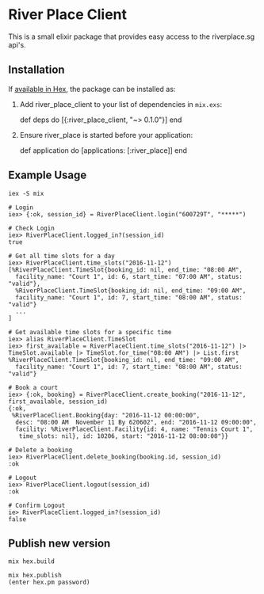 # River Place Client

This is a small elixir package that provides easy access to the riverplace.sg api's.

## Installation

If [available in Hex](https://hex.pm/docs/publish), the package can be installed as:

  1. Add river_place_client to your list of dependencies in `mix.exs`:

        def deps do
          [{:river_place_client, "~> 0.1.0"}]
        end

  2. Ensure river_place is started before your application:

        def application do
          [applications: [:river_place]]
        end

## Example Usage

```
iex -S mix

# Login
iex> {:ok, session_id} = RiverPlaceClient.login("600729T", "*****")

# Check Login
iex> RiverPlaceClient.logged_in?(session_id)
true

# Get all time slots for a day
iex> RiverPlaceClient.time_slots("2016-11-12")
[%RiverPlaceClient.TimeSlot{booking_id: nil, end_time: "08:00 AM",
  facility_name: "Court 1", id: 6, start_time: "07:00 AM", status: "valid"},
  %RiverPlaceClient.TimeSlot{booking_id: nil, end_time: "09:00 AM",
  facility_name: "Court 1", id: 7, start_time: "08:00 AM", status: "valid"}
  ...
]

# Get available time slots for a specific time
iex> alias RiverPlaceClient.TimeSlot
iex> first_available = RiverPlaceClient.time_slots("2016-11-12") |> TimeSlot.available |> TimeSlot.for_time("08:00 AM") |> List.first
%RiverPlaceClient.TimeSlot{booking_id: nil, end_time: "09:00 AM",
  facility_name: "Court 1", id: 7, start_time: "08:00 AM", status: "valid"}

# Book a court
iex> {:ok, booking} = RiverPlaceClient.create_booking("2016-11-12", first_available, session_id)
{:ok,
 %RiverPlaceClient.Booking{day: "2016-11-12 00:00:00",
  desc: "08:00 AM  November 11 By 620602", end: "2016-11-12 09:00:00",
  facility: %RiverPlaceClient.Facility{id: 4, name: "Tennis Court 1",
   time_slots: nil}, id: 10206, start: "2016-11-12 08:00:00"}}

# Delete a booking
iex> RiverPlaceClient.delete_booking(booking.id, session_id)
:ok

# Logout
iex> RiverPlaceClient.logout(session_id)
:ok

# Confirm Logout
ie> RiverPlaceClient.logged_in?(session_id)
false

```

## Publish new version

```
mix hex.build

mix hex.publish
(enter hex.pm password)
```
